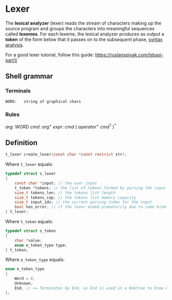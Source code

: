 # Lexer

The **lexical analyzer** (lexer) reads the stream of characters making up the source program and groups the characters into meaningful sequences called **lexemes**.
For each lexeme, the lexical analyzer produces as output a **token** of the form below that it passes on to the subsequent phase, [syntax analysis](../parser/README.md).

For a good lexer tutorial, follow this guide: https://ruslanspivak.com/lsbasi-part1/

## Shell grammar

### Terminals

```txt
WORD:	string of graphical chars
```

### Rules

_arg_: WORD
_cmd_: _arg_<sup>+</sup>
_expr_: _cmd_ ( _operator_<sup>+</sup> _cmd_<sup>?</sup> )<sup>\*</sup>

## Definition

```c
t_lexer create_lexer(const char *const restrict str);
```

Where `t_lexer` equals:

```c
typedef struct s_lexer
{
	const char *input; // the user input
	t_token *tokens; // the list of tokens formed by parsing the input
	size_t tokens_len; // the tokens list length
	size_t tokens_cap; // the tokens list memory capacity
	size_t input_idx; // the current parsing index for the input
	bool has_error; // if the lexer ended prematurily due to some kind of error
} t_lexer;
```

Where `t_token` equals:

```c
typedef struct s_token
{
	char *value;
	enum e_token_type type;
} t_token;
```

Where `e_token_type` equals:

```c
enum e_token_type
{
	Word = 0,
	Unknown,
	End, // <= Terminates by End, as End is used in a #define to know how many types are defined
};
```
